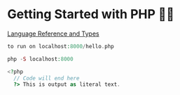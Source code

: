 # Getting Started with PHP 🐘🌷

[Language Reference and Types](http://php.net/manual/en/langref.php)

```php
to run on localhost:8000/hello.php

php -S localhost:8000

<?php
  // Code will end here 
  ?> This is output as literal text.

```